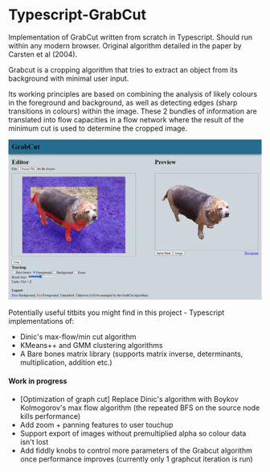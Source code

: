 # Typescript-GrabCut
Implementation of GrabCut written from scratch in Typescript. Should run within any modern browser. Original algorithm detailed in the paper by Carsten et al (2004).

<p>
Grabcut is a cropping algorithm that tries to extract an object from its background with minimal user input.
</p>
<p>
Its working principles are based on combining the analysis of likely colours in the foreground and background, as well as detecting edges (sharp transitions in colours) within the image. 
These 2 bundles of information are translated into flow capacities in a flow network where the result of the minimum cut is used to determine the cropped image.
</p>

<img src="Images/Demo.png"></img>

Potentially useful titbits you might find in this project - Typescript implementations of:
<ul>
<li>Dinic's max-flow/min cut algorithm</li>
<li>KMeans++ and GMM clustering algorithms</li>
<li>A Bare bones matrix library (supports matrix inverse, determinants, multiplication, addition etc.)</li>
</ul>

<h4>Work in progress</h4>
<ul>
<li>[Optimization of graph cut] Replace Dinic's algorithm with Boykov Kolmogorov's max flow algorithm (the repeated BFS on the source node kills performance)</li>
<li>Add zoom + panning features to user touchup</li>
<li>Support export of images without premultiplied alpha so colour data isn't lost</li>
<li>Add fiddly knobs to control more parameters of the Grabcut algorithm once performance improves (currently only 1 graphcut iteration is run)</li>
</ul>
